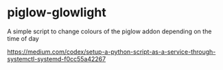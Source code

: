 # piglow-glowlight
A simple script to change colours of the piglow addon depending on the time of day


https://medium.com/codex/setup-a-python-script-as-a-service-through-systemctl-systemd-f0cc55a42267
